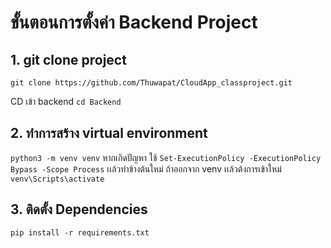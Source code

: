 # ขั้นตอนการตั้งค่า Backend Project 
## 1. git clone project 
`git clone https://github.com/Thuwapat/CloudApp_classproject.git`

CD เข้า backend 
`cd Backend`

## 2. ทำการสร้าง virtual environment
`python3 -m venv venv` 
หากเกิดปัญหา ใช้ 
`Set-ExecutionPolicy -ExecutionPolicy Bypass -Scope Process` เเล้วทำข้างต้นใหม่
ถ้าออกจาก venv เเล้วต้งการเข้าใหม่ `venv\Scripts\activate`

## 3. ติดตั้ง Dependencies
`pip install -r requirements.txt`